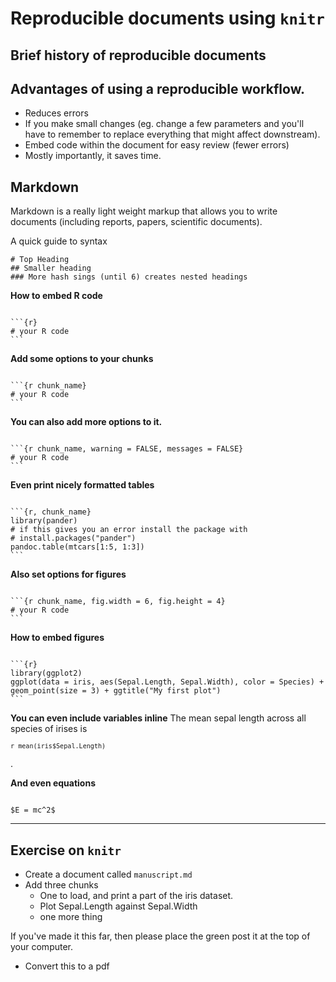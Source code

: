 

# Reproducible documents using `knitr`

## Brief history of reproducible documents



## Advantages of using a reproducible workflow.

* Reduces errors
* If you make small changes (eg. change a few parameters and you'll have to remember to replace everything that might affect downstream). 
* Embed code within the document for easy review (fewer errors)
* Mostly importantly, it saves time.

## Markdown
Markdown is a really light weight markup that allows you to write documents (including reports, papers, scientific documents). 

A quick guide to syntax

```
# Top Heading
## Smaller heading
### More hash sings (until 6) creates nested headings
```

**How to embed R code**
<pre><code>
```{r}
# your R code
```
</code></pre>

**Add some options to your chunks**
<pre><code>
```{r chunk_name}
# your R code
```
</code></pre>

**You can also add more options to it.**
<pre><code>
```{r chunk_name, warning = FALSE, messages = FALSE}
# your R code
```
</code></pre>


**Even print nicely formatted tables**
<pre><code>
```{r, chunk_name}
library(pander)
# if this gives you an error install the package with
# install.packages("pander")
pandoc.table(mtcars[1:5, 1:3])
```
</code></pre>

**Also set options for figures**
<pre><code>
```{r chunk_name, fig.width = 6, fig.height = 4}
# your R code
```
</code></pre>


**How to embed figures**
<pre><code>
```{r}
library(ggplot2)
ggplot(data = iris, aes(Sepal.Length, Sepal.Width), color = Species) + 
geom_point(size = 3) + ggtitle("My first plot")
```
</code></pre>

**You can even include variables inline**
The mean sepal length across all species of irises is <pre><code>`r mean(iris$Sepal.Length)`</code></pre>. 


**And even equations**
<pre><code>
$E = mc^2$
</pre></code>


---

## Exercise on `knitr`

* Create a document called `manuscript.md`
* Add three chunks
	* One to load, and print a part of the iris dataset.
	* Plot Sepal.Length against Sepal.Width
	* one more thing

If you've made it this far, then please place the green post it at the top of your computer.

* Convert this to a pdf
